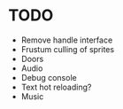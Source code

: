 # TODO
- Remove handle interface
- Frustum culling of sprites
- Doors
- Audio
- Debug console
- Text hot reloading?
- Music
